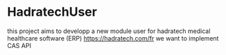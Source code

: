# HadratechUser
this project aims to developp a new module user  for hadratech medical healthcare software (ERP) https://hadratech.com/fr
we want to implement CAS API
